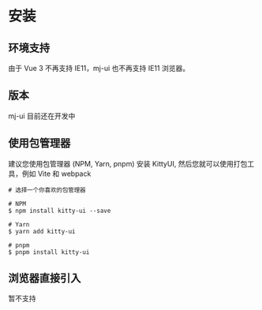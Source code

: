 # 安装

## 环境支持

由于 Vue 3 不再支持 IE11，mj-ui 也不再支持 IE11 浏览器。

## 版本

mj-ui 目前还在开发中

## 使用包管理器

建议您使用包管理器 (NPM, Yarn, pnpm) 安装 KittyUI, 然后您就可以使用打包工具，例如 Vite 和 webpack

```
# 选择一个你喜欢的包管理器

# NPM
$ npm install kitty-ui --save

# Yarn
$ yarn add kitty-ui

# pnpm
$ pnpm install kitty-ui
```

## 浏览器直接引入

暂不支持

